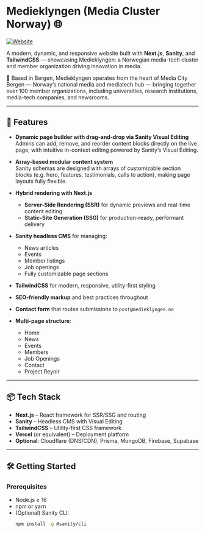 # Medieklyngen (Media Cluster Norway) 🌐

[![Website](https://img.shields.io/badge/Visit-Medieklyngen-blue?style=for-the-badge&logo=google-chrome)](https://www.medieklyngen.no)

A modern, dynamic, and responsive website built with **Next.js**, **Sanity**, and **TailwindCSS** — showcasing Medieklyngen: a Norwegian media-tech cluster and member organization driving innovation in media.

📍 Based in Bergen, Medieklyngen operates from the heart of Media City Bergen — Norway’s national media and mediatech hub — bringing together over 100 member organizations, including universities, research institutions, media-tech companies, and newsrooms.

---

## 🚀 Features

- **Dynamic page builder with drag‑and‑drop via Sanity Visual Editing**  
  Admins can add, remove, and reorder content blocks directly on the live page, with intuitive in-context editing powered by Sanity’s Visual Editing.

- **Array-based modular content system**  
  Sanity schemas are designed with arrays of customizable section blocks (e.g. hero, features, testimonials, calls to action), making page layouts fully flexible.

- **Hybrid rendering with Next.js**  
  - **Server-Side Rendering (SSR)** for dynamic previews and real-time content editing  
  - **Static-Site Generation (SSG)** for production-ready, performant delivery

- **Sanity headless CMS** for managing:
  - News articles
  - Events
  - Member listings
  - Job openings
  - Fully customizable page sections

- **TailwindCSS** for modern, responsive, utility-first styling

- **SEO-friendly markup** and best practices throughout

- **Contact form** that routes submissions to `post@medieklyngen.no`

- **Multi-page structure**:
  - Home
  - News
  - Events
  - Members
  - Job Openings
  - Contact
  - Project Reynir

---

## 📦 Tech Stack

- **Next.js** – React framework for SSR/SSG and routing
- **Sanity** – Headless CMS with Visual Editing
- **TailwindCSS** – Utility-first CSS framework
- **Vercel** (or equivalent) – Deployment platform
- **Optional**: Cloudflare (DNS/CDN), Prisma, MongoDB, Firebase, Supabase

---

## 🛠 Getting Started

### Prerequisites

- Node.js ≥ 16
- npm or yarn
- (Optional) Sanity CLI:  
  ```bash
  npm install -g @sanity/cli
